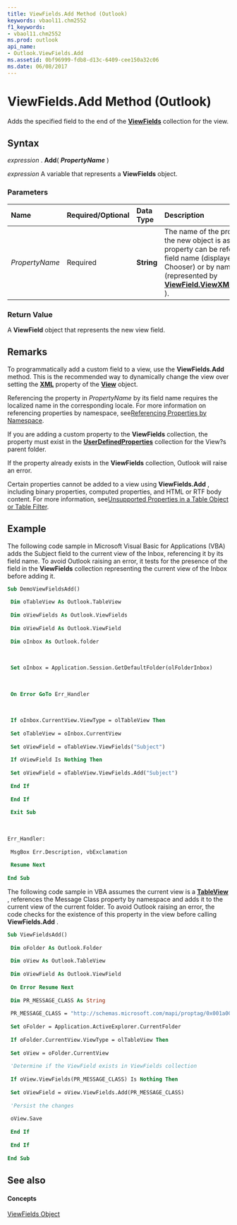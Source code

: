 ```yaml
---
title: ViewFields.Add Method (Outlook)
keywords: vbaol11.chm2552
f1_keywords:
- vbaol11.chm2552
ms.prod: outlook
api_name:
- Outlook.ViewFields.Add
ms.assetid: 0bf96999-fdb8-d13c-6409-cee150a32c06
ms.date: 06/08/2017
---
```



# ViewFields.Add Method (Outlook)

Adds the specified field to the end of the  **[ViewFields](Outlook.ViewFields.md)** collection for the view.


## Syntax

 _expression_ . **Add**( **_PropertyName_** )

 _expression_ A variable that represents a **ViewFields** object.


### Parameters



|**Name**|**Required/Optional**|**Data Type**|**Description**|
|:-----|:-----|:-----|:-----|
| _PropertyName_|Required| **String**|The name of the property to which the new object is associated. This property can be referenced by field name (displayed in the Field Chooser) or by namespace (represented by  **[ViewField.ViewXMLSchemaName](Outlook.ViewField.ViewXMLSchemaName.md)** ).|

### Return Value

A  **ViewField** object that represents the new view field.


## Remarks

To programmatically add a custom field to a view, use the  **ViewFields.Add** method. This is the recommended way to dynamically change the view over setting the **[XML](Outlook.View.XML.md)** property of the **[View](Outlook.View.md)** object.

Referencing the property in  _PropertyName_ by its field name requires the localized name in the corresponding locale. For more information on referencing properties by namespace, see[Referencing Properties by Namespace](http://msdn.microsoft.com/library/c1c7bfa9-64d7-81d2-84e7-f0a4c57780b3%28Office.15%29.aspx).

If you are adding a custom property to the  **ViewFields** collection, the property must exist in the **[UserDefinedProperties](Outlook.Folder.UserDefinedProperties.md)** collection for the View?s parent folder.

If the property already exists in the  **ViewFields** collection, Outlook will raise an error.

Certain properties cannot be added to a view using  **ViewFields.Add** , including binary properties, computed properties, and HTML or RTF body content. For more information, see[Unsupported Properties in a Table Object or Table Filter](http://msdn.microsoft.com/library/0e37f03f-7677-ca29-d0b2-8b45c026e5f1%28Office.15%29.aspx).


## Example

The following code sample in Microsoft Visual Basic for Applications (VBA) adds the Subject field to the current view of the Inbox, referencing it by its field name. To avoid Outlook raising an error, it tests for the presence of the field in the  **ViewFields** collection representing the current view of the Inbox before adding it.


```vb
Sub DemoViewFieldsAdd() 
 
 Dim oTableView As Outlook.TableView 
 
 Dim oViewFields As Outlook.ViewFields 
 
 Dim oViewField As Outlook.ViewField 
 
 Dim oInbox As Outlook.folder 
 
 
 
 Set oInbox = Application.Session.GetDefaultFolder(olFolderInbox) 
 
 
 
 On Error GoTo Err_Handler 
 
 
 
 If oInbox.CurrentView.ViewType = olTableView Then 
 
 Set oTableView = oInbox.CurrentView 
 
 Set oViewField = oTableView.ViewFields("Subject") 
 
 If oViewField Is Nothing Then 
 
 Set oViewField = oTableView.ViewFields.Add("Subject") 
 
 End If 
 
 End If 
 
 Exit Sub 
 
 
 
Err_Handler: 
 
 MsgBox Err.Description, vbExclamation 
 
 Resume Next 
 
End Sub
```

The following code sample in VBA assumes the current view is a  **[TableView](Outlook.TableView.md)** , references the Message Class property by namespace and adds it to the current view of the current folder. To avoid Outlook raising an error, the code checks for the existence of this property in the view before calling **ViewFields.Add** .




```vb
Sub ViewFieldsAdd() 
 
 Dim oFolder As Outlook.Folder 
 
 Dim oView As Outlook.TableView 
 
 Dim oViewField As Outlook.ViewField 
 
 On Error Resume Next 
 
 Dim PR_MESSAGE_CLASS As String 
 
 PR_MESSAGE_CLASS = "http://schemas.microsoft.com/mapi/proptag/0x001a001e" 
 
 Set oFolder = Application.ActiveExplorer.CurrentFolder 
 
 If oFolder.CurrentView.ViewType = olTableView Then 
 
 Set oView = oFolder.CurrentView 
 
 'Determine if the ViewField exists in ViewFields collection 
 
 If oView.ViewFields(PR_MESSAGE_CLASS) Is Nothing Then 
 
 Set oViewField = oView.ViewFields.Add(PR_MESSAGE_CLASS) 
 
 'Persist the changes 
 
 oView.Save 
 
 End If 
 
 End If 
 
End Sub
```


## See also


#### Concepts


[ViewFields Object](Outlook.ViewFields.md)

